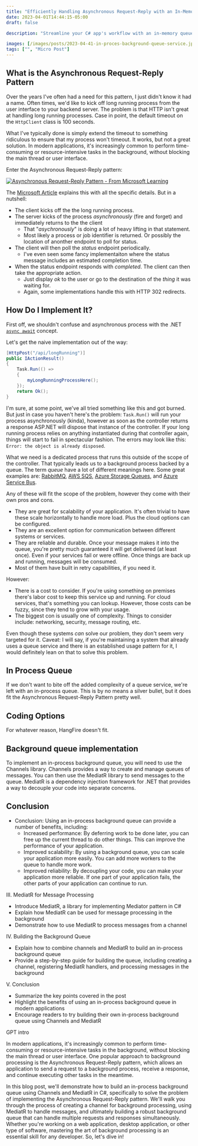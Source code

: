 ```yaml
---
title: "Efficiently Handling Asynchronous Request-Reply with an In-Memory Queue and MediatR in C#"
date: 2023-04-01T14:44:15-05:00
draft: false

description: "Streamline your C# app's workflow with an in-memory queue using Channels and MediatR. Learn how to handle the Asynchronous Request-Reply pattern efficiently."

images: [/images/posts/2023-04-41-in-proces-background-queue-service.jpg]
tags: ["", "Micro Post"]
---
```


## What is the Asynchronous Request-Reply Pattern

Over the years I've often had a need for this pattern, I just didn't know it had a name. Often times, we'd like to kick off long running process from the user interface to your backend server. The problem is that HTTP isn't great at handling long running processes. Case in point, the default timeout on the `HttpClient` class is 100 seconds.

What I've typically done is simply extend the timeout to something ridiculous to ensure that my process won't timeout. It works, but not a great solution. In modern applications, it's increasingly common to perform time-consuming or resource-intensive tasks in the background, without blocking the main thread or user interface.

Enter the Asynchronous Request-Reply pattern:

 [![Asynchronous Request-Reply Pattern - From Microsoft Learning](/images/posts/async-request.png)](https://learn.microsoft.com/en-us/azure/architecture/patterns/async-request-reply)

The [Microsoft Article](https://learn.microsoft.com/en-us/azure/architecture/patterns/async-request-reply) explains this with all the specific details. But in a nutshell:

- The client kicks off the the long running process.
- The server kicks of the process *asynchronously* (fire and forget) and immediately returns to the the client
    - That "*asychronously*" is doing a lot of heavy lifting in that statement.
    - Most likely a process or job identifier is returned. Or possibly the location of anonther endpoint to poll for status.
- The client will then poll the *status* endpoint periodically.
    - I've even seen some fancy implementaiton where the status message includes an estimated completion time.
- When the status endpoint responds with *completed*. The client can then take the appropriate action.
    - Just display *ok* to the user or go to the destination of the *thing* it was waiting for.
    - Again, some implementations handle this with HTTP 302 redirects.

## How Do I Implement It?

First off, we shouldn't confuse and asynchronous process with the .NET [`async await`](https://learn.microsoft.com/en-us/dotnet/csharp/asynchronous-programming/async-scenarios) concept.

Let's get the naive implementation out of the way:
```csharp {linenos=inline,hl_lines=6}
[HttpPost("/api/longRunning")]
public IActionResult()
{
    Task.Run(() => 
    {
        myLongRunningProcessHere();
    });
    return Ok();
}
```
I'm sure, at some point, we've all tried something like this and got burned. But just in case you haven't here's the problem:
`Task.Run()` will run your process asynchronously (kinda), however as soon as the controller returns a response ASP.NET will dispose that instance of the controller. If your long running process relies on anything instantiated during that controller again, things will start to fail in spectacular fashion. The errors may look like this: `Error: the object is already disposed`.

What we need is a dedicated process that runs this outside of the scope of the controller. That typically leads us to a background process backed by a queue. The term _queue_ have a lot of different meanings here. Some great examples are: [RabbitMQ](https://www.rabbitmq.com/), [AWS SQS](https://aws.amazon.com/sqs/), [Azure Storage Queues](https://azure.microsoft.com/en-us/products/storage/queues/), and [Azure Service Bus](https://azure.microsoft.com/en-us/products/service-bus/).

Any of these will fit the scope of the problem, however they come with their own pros and cons.

- They are great for scalability of your application. It's often trivial to have these scale horizontally to handle more load. Plus the cloud options can be configured.
- They are an excellent option for communication between different systems or services.
- They are reliable and durable. Once your message makes it into the queue, you're pretty much guaranteed it will get delivered (at least once). Even if your services fail or were offline. Once things are back up and running, messages will be consumed.
- Most of them have built in retry capabilities, if you need it.

However:
- There is a cost to consider. If you're using something on premises there's labor cost to keep this service up and running. For cloud services, that's something you can lookup. However, those costs can be fuzzy, since they tend to grow with your usage.
- The biggest con is usually one of complexity. Things to consider include: networking, security, message routing, etc.

Even though these systems _can_ solve our problem, they don't seem very targeted for it.
Caveat:
I will say, if you're maintaining a system that already uses a queue service and there is an established usage pattern for it, I would definitely lean on that to solve this problem.


## In Process Queue
 
 If we don't want to bite off the added complexity of a queue service, we're left with an in-process queue. This is by no means a silver bullet, but it does fit the Asynchronous Request-Reply Pattern pretty well.




### 



## Coding Options

For whatever reason, HangFire doesn't fit.



## Background queue implementation

To implement an in-process background  queue, you will need to use the Channels library. Channels provides a  way to create and manage queues of messages. You can then use the  MediatR library to send messages to the queue. MediatR is a dependency  injection framework for .NET that provides a way to decouple your code  into separate concerns.



## Conclusion

- Conclusion: Using an in-process background queue can provide a number of benefits, including:
    - Increased performance: By deferring work to be done later, you can  free up the current thread to do other things. This can improve the  performance of your application.
    - Improved scalability: By using a background queue, you can scale  your application more easily. You can add more workers to the queue to  handle more work.
    - Improved reliability: By decoupling your code, you can make your  application more reliable. If one part of your application fails, the  other parts of your application can continue to run.







III. MediatR for Message Processing

- Introduce MediatR, a library for implementing Mediator pattern in C#
- Explain how MediatR can be used for message processing in the background
- Demonstrate how to use MediatR to process messages from a channel

IV. Building the Background Queue

- Explain how to combine channels and MediatR to build an in-process background queue
- Provide a step-by-step guide for building the queue, including creating a channel, registering MediatR handlers, and processing messages in the background

V. Conclusion

- Summarize the key points covered in the post
- Highlight the benefits of using an in-process background queue in modern applications
- Encourage readers to try building their own in-process background queue using Channels and MediatR







GPT intro

In modern applications, it's increasingly common to perform time-consuming or resource-intensive tasks in the background, without blocking the main thread or user interface. One popular approach to background processing is the Asynchronous Request-Reply pattern, which allows an application to send a request to a background process, receive a response, and continue executing other tasks in the meantime.

In this blog post, we'll demonstrate how to build an in-process background queue using Channels and MediatR in C#, specifically to solve the problem of implementing the Asynchronous Request-Reply pattern. We'll walk you through the process of creating a channel for background processing, using MediatR to handle messages, and ultimately building a robust background queue that can handle multiple requests and responses simultaneously. Whether you're working on a web application, desktop application, or other type of software, mastering the art of background processing is an essential skill for any developer. So, let's dive in!